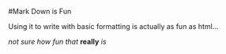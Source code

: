 #Mark Down is Fun

Using it to write with basic formatting is actually as fun as html...

_not sure how fun that_ **really** _is_ 


